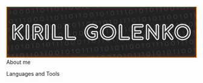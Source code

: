 ![Header](https://github.com/KirillGolenko/KirillGolenko/blob/master/assets/Kirill%20Golenko.png)
About me 

Languages and Tools